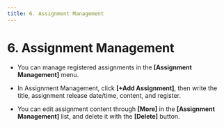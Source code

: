 ```yaml
---
title: 6. Assignment Management
---
```


# 6. Assignment Management

- You can manage registered assignments in the **\[Assignment Management]** menu.
- In Assignment Management, click **\[+Add Assignment]**, then write the title, assignment release date/time, content, and register.
- You can edit assignment content through **\[More]** in the **\[Assignment Management]** list, and delete it with the **[Delete]** button.

  <!-- ![](/img/en_teacher/en_teacher_2-6_01.jpg) -->

  <!-- ![](/img/en_teacher/en_teacher_2-6_02.jpg) -->

  <!-- ![](/img/en_teacher/en_teacher_2-6_03.jpg) -->
